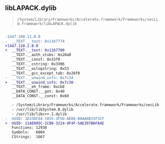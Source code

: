 ## libLAPACK.dylib

> `/System/Library/Frameworks/Accelerate.framework/Frameworks/vecLib.framework/libLAPACK.dylib`

```diff

-1447.100.11.0.0
-  __TEXT.__text: 0x1167774
+1447.120.2.0.0
+  __TEXT.__text: 0x1167780
   __TEXT.__auth_stubs: 0x20a0
   __TEXT.__const: 0x33f0
   __TEXT.__cstring: 0x3306
   __TEXT.__oslogstring: 0x53
   __TEXT.__gcc_except_tab: 0x26f0
-  __TEXT.__unwind_info: 0x7c34
+  __TEXT.__unwind_info: 0x7c30
   __TEXT.__eh_frame: 0xcb8
   __DATA_CONST.__got: 0x40
   __DATA_CONST.__const: 0x60

   - /System/Library/Frameworks/Accelerate.framework/Frameworks/vecLib.framework/libBLAS.dylib
   - /usr/lib/libSystem.B.dylib
   - /usr/lib/libc++.1.dylib
-  UUID: 1D338C64-1855-3F5D-AE06-B0AA8B15F3CF
+  UUID: 11AE005C-2CB8-3224-9F4F-5AE397B6FA4E
   Functions: 12938
   Symbols:   6004
   CStrings:  1667

```
